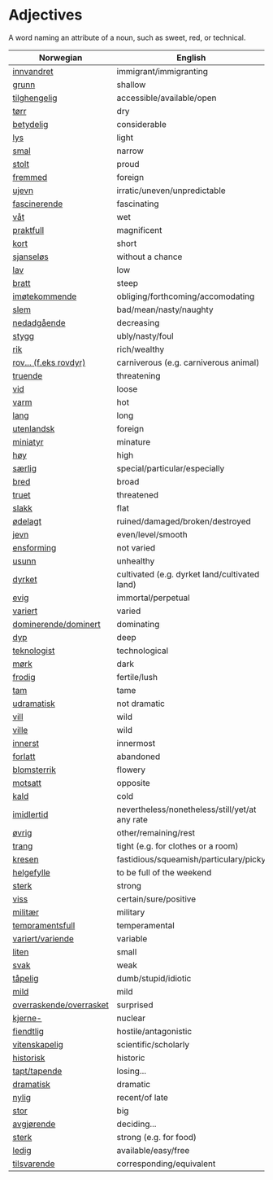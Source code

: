 # Adjectives

A word naming an attribute of a noun, such as sweet, red, or technical.

| Norwegian | English |
| --- | --- |
| [innvandret](https://www.ordnett.no/search?language=no&phrase=innvandret) | immigrant/immigranting |
| [grunn](https://www.ordnett.no/search?language=no&phrase=grunn) | shallow |
| [tilghengelig](https://www.ordnett.no/search?language=no&phrase=tilghengelig) | accessible/available/open |
| [tørr](https://www.ordnett.no/search?language=no&phrase=tørr) | dry |
| [betydelig](https://www.ordnett.no/search?language=no&phrase=betydelig) | considerable |
| [lys](https://www.ordnett.no/search?language=no&phrase=lys) | light |
| [smal](https://www.ordnett.no/search?language=no&phrase=smal) | narrow |
| [stolt](https://www.ordnett.no/search?language=no&phrase=stolt) | proud |
| [fremmed](https://www.ordnett.no/search?language=no&phrase=fremmed) | foreign |
| [ujevn](https://www.ordnett.no/search?language=no&phrase=ujevn) | irratic/uneven/unpredictable |
| [fascinerende](https://www.ordnett.no/search?language=no&phrase=fascinerende) | fascinating |
| [våt](https://www.ordnett.no/search?language=no&phrase=våt) | wet |
| [praktfull](https://www.ordnett.no/search?language=no&phrase=praktfull) | magnificent |
| [kort](https://www.ordnett.no/search?language=no&phrase=kort) | short |
| [sjanseløs](https://www.ordnett.no/search?language=no&phrase=sjanseløs) | without a chance |
| [lav](https://www.ordnett.no/search?language=no&phrase=lav) | low |
| [bratt](https://www.ordnett.no/search?language=no&phrase=bratt) | steep |
| [imøtekommende](https://www.ordnett.no/search?language=no&phrase=imøtekommende) | obliging/forthcoming/accomodating |
| [slem](https://www.ordnett.no/search?language=no&phrase=slem) | bad/mean/nasty/naughty |
| [nedadgående](https://www.ordnett.no/search?language=no&phrase=nedadgående) | decreasing |
| [stygg](https://www.ordnett.no/search?language=no&phrase=stygg) | ubly/nasty/foul |
| [rik](https://www.ordnett.no/search?language=no&phrase=rik) | rich/wealthy |
| [rov... (f.eks rovdyr)](https://www.ordnett.no/search?language=no&phrase=rov...%20(f.eks%20rovdyr)) | carniverous (e.g. carniverous animal) |
| [truende](https://www.ordnett.no/search?language=no&phrase=truende) | threatening |
| [vid](https://www.ordnett.no/search?language=no&phrase=vid) | loose |
| [varm](https://www.ordnett.no/search?language=no&phrase=varm) | hot |
| [lang](https://www.ordnett.no/search?language=no&phrase=lang) | long |
| [utenlandsk](https://www.ordnett.no/search?language=no&phrase=utenlandsk) | foreign |
| [miniatyr](https://www.ordnett.no/search?language=no&phrase=miniatyr) | minature |
| [høy](https://www.ordnett.no/search?language=no&phrase=høy) | high |
| [særlig](https://www.ordnett.no/search?language=no&phrase=særlig) | special/particular/especially |
| [bred](https://www.ordnett.no/search?language=no&phrase=bred) | broad |
| [truet](https://www.ordnett.no/search?language=no&phrase=truet) | threatened |
| [slakk](https://www.ordnett.no/search?language=no&phrase=slakk) | flat |
| [ødelagt](https://www.ordnett.no/search?language=no&phrase=ødelagt) | ruined/damaged/broken/destroyed |
| [jevn](https://www.ordnett.no/search?language=no&phrase=jevn) | even/level/smooth |
| [ensforming](https://www.ordnett.no/search?language=no&phrase=ensforming) | not varied |
| [usunn](https://www.ordnett.no/search?language=no&phrase=usunn) | unhealthy |
| [dyrket](https://www.ordnett.no/search?language=no&phrase=dyrket) | cultivated (e.g. dyrket land/cultivated land) |
| [evig](https://www.ordnett.no/search?language=no&phrase=evig) | immortal/perpetual |
| [variert](https://www.ordnett.no/search?language=no&phrase=variert) | varied |
| [dominerende/dominert](https://www.ordnett.no/search?language=no&phrase=dominerende/dominert) | dominating |
| [dyp](https://www.ordnett.no/search?language=no&phrase=dyp) | deep |
| [teknologist](https://www.ordnett.no/search?language=no&phrase=teknologist) | technological |
| [mørk](https://www.ordnett.no/search?language=no&phrase=mørk) | dark |
| [frodig](https://www.ordnett.no/search?language=no&phrase=frodig) | fertile/lush |
| [tam](https://www.ordnett.no/search?language=no&phrase=tam) | tame |
| [udramatisk](https://www.ordnett.no/search?language=no&phrase=udramatisk) | not dramatic |
| [vill](https://www.ordnett.no/search?language=no&phrase=vill) | wild |
| [ville](https://www.ordnett.no/search?language=no&phrase=ville) | wild |
| [innerst](https://www.ordnett.no/search?language=no&phrase=innerst) | innermost |
| [forlatt](https://www.ordnett.no/search?language=no&phrase=forlatt) | abandoned |
| [blomsterrik](https://www.ordnett.no/search?language=no&phrase=blomsterrik) | flowery |
| [motsatt](https://www.ordnett.no/search?language=no&phrase=motsatt) | opposite |
| [kald](https://www.ordnett.no/search?language=no&phrase=kald) | cold |
| [imidlertid](https://www.ordnett.no/search?language=no&phrase=imidlertid) | nevertheless/nonetheless/still/yet/at any rate |
| [øvrig](https://www.ordnett.no/search?language=no&phrase=øvrig) | other/remaining/rest |
| [trang](https://www.ordnett.no/search?language=no&phrase=trang) | tight (e.g. for clothes or a room) |
| [kresen](https://www.ordnett.no/search?language=no&phrase=kresen) | fastidious/squeamish/particulary/picky |
| [helgefylle](https://www.ordnett.no/search?language=no&phrase=helgefylle) | to be full of the weekend |
| [sterk](https://www.ordnett.no/search?language=no&phrase=sterk) | strong |
| [viss](https://www.ordnett.no/search?language=no&phrase=viss) | certain/sure/positive |
| [militær](https://www.ordnett.no/search?language=no&phrase=militær) | military |
| [tempramentsfull](https://www.ordnett.no/search?language=no&phrase=tempramentsfull) | temperamental |
| [variert/variende](https://www.ordnett.no/search?language=no&phrase=variert/variende) | variable |
| [liten](https://www.ordnett.no/search?language=no&phrase=liten) | small |
| [svak](https://www.ordnett.no/search?language=no&phrase=svak) | weak |
| [tåpelig](https://www.ordnett.no/search?language=no&phrase=tåpelig) | dumb/stupid/idiotic |
| [mild](https://www.ordnett.no/search?language=no&phrase=mild) | mild |
| [overraskende/overrasket](https://www.ordnett.no/search?language=no&phrase=overraskende/overrasket) | surprised |
| [kjerne-](https://www.ordnett.no/search?language=no&phrase=kjerne-) | nuclear |
| [fiendtlig](https://www.ordnett.no/search?language=no&phrase=fiendtlig) | hostile/antagonistic |
| [vitenskapelig](https://www.ordnett.no/search?language=no&phrase=vitenskapelig) | scientific/scholarly |
| [historisk](https://www.ordnett.no/search?language=no&phrase=historisk) | historic |
| [tapt/tapende](https://www.ordnett.no/search?language=no&phrase=tapt/tapende) | losing... |
| [dramatisk](https://www.ordnett.no/search?language=no&phrase=dramatisk) | dramatic |
| [nylig](https://www.ordnett.no/search?language=no&phrase=nylig) | recent/of late |
| [stor](https://www.ordnett.no/search?language=no&phrase=stor) | big |
| [avgjørende](https://www.ordnett.no/search?language=no&phrase=avgjørende) | deciding... |
| [sterk](https://www.ordnett.no/search?language=no&phrase=sterk) | strong (e.g. for food) |
| [ledig](https://www.ordnett.no/search?language=no&phrase=ledig) | available/easy/free |
| [tilsvarende](https://www.ordnett.no/search?language=no&phrase=tilsvarende) | corresponding/equivalent |

